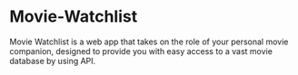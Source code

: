 # Movie-Watchlist
Movie Watchlist is a web app that takes on the role of your personal movie companion, designed to provide you with easy access to a vast movie database by using API.
